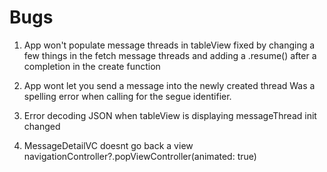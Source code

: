 #  Bugs
1. App won't populate message threads in tableView
            fixed by changing a few things in the fetch message threads and adding a .resume() after a completion in the create function

2.  App wont let you send a message into the newly created thread
            Was a spelling error when calling for the segue identifier.

3. Error decoding JSON when tableView is displaying messageThread
            init changed

4. MessageDetailVC doesnt go back a view
            navigationController?.popViewController(animated: true)
